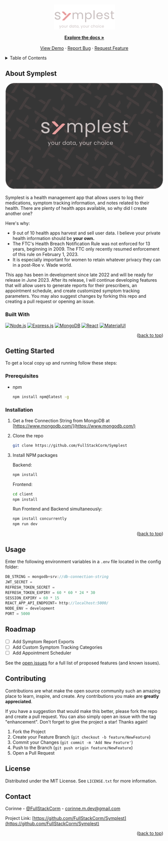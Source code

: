 <!-- Improved compatibility of back to top link: See: https://github.com/othneildrew/Best-README-Template/pull/73 -->
<a name="readme-top"></a>
<!--
*** Thanks for checking out the Best-README-Template. If you have a suggestion
*** that would make this better, please fork the repo and create a pull request
*** or simply open an issue with the tag "enhancement".
*** Don't forget to give the project a star!
*** Thanks again! Now go create something AMAZING! :D
-->



<!-- PROJECT SHIELDS -->
<!--
*** I'm using markdown "reference style" links for readability.
*** Reference links are enclosed in brackets [ ] instead of parentheses ( ).
*** See the bottom of this document for the declaration of the reference variables
*** for contributors-url, forks-url, etc. This is an optional, concise syntax you may use.
*** https://www.markdownguide.org/basic-syntax/#reference-style-links
-->


<!-- PROJECT LOGO -->
<br />
<div align="center">
  <a href="https://github.com/FullStackCorm/Symplest">
    <img src="client/src/images/symplest-YDYC.png" alt="Symplest Logo">
  </a>

  <p align="center">
    <a href="https://github.com/FullStackCorm/Symplest"><strong>Explore the docs »</strong></a>
    <br />
    <br />
    <a href="https://github.com/FullStackCorm/Symplest">View Demo</a>
    ·
    <a href="https://github.com/FullStackCorm/Symplest/issues">Report Bug</a>
    ·
    <a href="https://github.com/FullStackCorm/Symplest/issues">Request Feature</a>
  </p>
</div>



<!-- TABLE OF CONTENTS -->
<details>
  <summary>Table of Contents</summary>
  <ol>
    <li>
      <a href="#about-the-project">About Symplest</a>
      <ul>
        <li><a href="#built-with">Built With</a></li>
      </ul>
    </li>
    <li>
      <a href="#getting-started">Getting Started</a>
      <ul>
        <li><a href="#prerequisites">Prerequisites</a></li>
        <li><a href="#installation">Installation</a></li>
      </ul>
    </li>
    <li><a href="#usage">Usage</a></li>
    <li><a href="#roadmap">Roadmap</a></li>
    <li><a href="#contributing">Contributing</a></li>
    <li><a href="#license">License</a></li>
    <li><a href="#contact">Contact</a></li>
    <!-- <li><a href="#acknowledgments">Acknowledgments</a></li> -->
  </ol>
</details>



<!-- ABOUT SYMPLEST -->
## About Symplest

<div align="center">
  <img src="client/src/images/symplest-screenshot.png" alt="Symplest screenshot" />
</div>


Symplest is a health management app that allows users to log their medications, symptom tracking information, and notes related to their health. There are plenty of health apps available, so why did I create another one? 

Here's why:
* 9 out of 10 health apps harvest and sell user data. I believe your private health information should be **your own.**
* The FTC's Health Breach Notification Rule was not enforced for 13 years, beginning in 2009. The FTC only recently resumed enforcement of this rule on February 1, 2023.
* It is especially important for women to retain whatever privacy they can in a post-Roe v. Wade world.

This app has been in development since late 2022 and will be ready for release in June 2023. After its release, I will continue developing features that will allow users to generate reports for their prescribers, an appointment schedule, and create customized symptom tracking parameters. You may also suggest changes by forking this repo and creating a pull request or opening an issue.




### Built With

[![Node.js][Node.js]][Node-url] [![Express.js][Express.js]][Express-url] [![MongoDB][MongoDB]][MongoDB-url] [![React][React.js]][React-url] [![MaterialUI][MaterialUI]][MaterialUI-url]


<p align="right">(<a href="#readme-top">back to top</a>)</p>

<!-- GETTING STARTED -->
## Getting Started

To get a local copy up and running follow these steps:

### Prerequisites

* npm
  ```sh
  npm install npm@latest -g
  ```

### Installation

1. Get a free Connection String from MongoDB at [https://www.mongodb.com/](https://www.mongodb.com/)
2. Clone the repo
   ```sh
   git clone https://github.com/FullStackCorm/Symplest
   ```
3. Install NPM packages

    Backend:
   ```sh
   npm install
   ```
   
   Frontend:
   ```sh
   cd client
   npm install
   ```
   
   Run Frontend and Backend simultaneously:
   ```sh
   npm install concurrently
   npm run dev
   ```

<p align="right">(<a href="#readme-top">back to top</a>)</p>



<!-- USAGE EXAMPLES -->
## Usage

Enter the following environment variables in a `.env` file located in the config folder:
   ```js
   DB_STRING = mongodb+srv://db-connection-string
   JWT_SECRET = 
   REFRESH_TOKEN_SECRET =
   REFRESH_TOKEN_EXPIRY = 60 * 60 * 24 * 30
   SESSION_EXPIRY = 60 * 15
   REACT_APP_API_ENDPOINT= http://localhost:5000/
   NODE_ENV = development
   PORT = 5000
   ```




<!-- ROADMAP -->
## Roadmap

- [ ] Add Symptom Report Exports
- [ ] Add Custom Symptom Tracking Categories
- [ ] Add Appointment Scheduler

See the [open issues](https://github.com/othneildrew/Best-README-Template/issues) for a full list of proposed features (and known issues).




<!-- CONTRIBUTING -->
## Contributing

Contributions are what make the open source community such an amazing place to learn, inspire, and create. Any contributions you make are **greatly appreciated**.

If you have a suggestion that would make this better, please fork the repo and create a pull request. You can also simply open an issue with the tag "enhancement".
Don't forget to give the project a star! Thanks again!

1. Fork the Project
2. Create your Feature Branch (`git checkout -b feature/NewFeature`)
3. Commit your Changes (`git commit -m 'Add New Feature'`)
4. Push to the Branch (`git push origin feature/NewFeature`)
5. Open a Pull Request





<!-- LICENSE -->
## License

Distributed under the MIT License. See `LICENSE.txt` for more information.




<!-- CONTACT -->
## Contact

Corinne - [@FullStackCorm](https://twitter.com/FullStackCorm) - corinne.m.dev@gmail.com

Project Link: [https://github.com/FullStackCorm/Symplest](https://github.com/FullStackCorm/Symplest)




<!-- ACKNOWLEDGMENTS -->
<!-- ## Acknowledgments

Use this space to list resources you find helpful and would like to give credit to. I've included a few of my favorites to kick things off!

* [Choose an Open Source License](https://choosealicense.com)
* [GitHub Emoji Cheat Sheet](https://www.webpagefx.com/tools/emoji-cheat-sheet)
* [Malven's Flexbox Cheatsheet](https://flexbox.malven.co/)
* [Malven's Grid Cheatsheet](https://grid.malven.co/)
* [Img Shields](https://shields.io)
* [GitHub Pages](https://pages.github.com)
* [Font Awesome](https://fontawesome.com)
* [React Icons](https://react-icons.github.io/react-icons/search)
-->

<p align="right">(<a href="#readme-top">back to top</a>)</p>



<!-- MARKDOWN LINKS & IMAGES -->
<!-- https://www.markdownguide.org/basic-syntax/#reference-style-links -->
[contributors-shield]: https://img.shields.io/github/contributors/othneildrew/Best-README-Template.svg?style=for-the-badge
[contributors-url]: https://github.com/othneildrew/Best-README-Template/graphs/contributors
[forks-shield]: https://img.shields.io/github/forks/othneildrew/Best-README-Template.svg?style=for-the-badge
[forks-url]: https://github.com/othneildrew/Best-README-Template/network/members
[stars-shield]: https://img.shields.io/github/stars/othneildrew/Best-README-Template.svg?style=for-the-badge
[stars-url]: https://github.com/othneildrew/Best-README-Template/stargazers
[issues-shield]: https://img.shields.io/github/issues/othneildrew/Best-README-Template.svg?style=for-the-badge
[issues-url]: https://github.com/othneildrew/Best-README-Template/issues
[license-shield]: https://img.shields.io/github/license/othneildrew/Best-README-Template.svg?style=for-the-badge
[license-url]: https://github.com/othneildrew/Best-README-Template/blob/master/LICENSE.txt
[linkedin-shield]: https://img.shields.io/badge/-LinkedIn-black.svg?style=for-the-badge&logo=linkedin&colorB=555
[linkedin-url]: https://linkedin.com/in/othneildrew
[product-screenshot]: images/screenshot.png
[Next.js]: https://img.shields.io/badge/next.js-000000?style=for-the-badge&logo=nextdotjs&logoColor=white
[Next-url]: https://nextjs.org/
[React.js]: https://img.shields.io/badge/React-20232A?style=for-the-badge&logo=react&logoColor=61DAFB
[React-url]: https://reactjs.org/
[Vue.js]: https://img.shields.io/badge/Vue.js-35495E?style=for-the-badge&logo=vuedotjs&logoColor=4FC08D
[Vue-url]: https://vuejs.org/
[Angular.io]: https://img.shields.io/badge/Angular-DD0031?style=for-the-badge&logo=angular&logoColor=white
[Angular-url]: https://angular.io/
[Svelte.dev]: https://img.shields.io/badge/Svelte-4A4A55?style=for-the-badge&logo=svelte&logoColor=FF3E00
[Svelte-url]: https://svelte.dev/
[Laravel.com]: https://img.shields.io/badge/Laravel-FF2D20?style=for-the-badge&logo=laravel&logoColor=white
[Laravel-url]: https://laravel.com
[Bootstrap.com]: https://img.shields.io/badge/Bootstrap-563D7C?style=for-the-badge&logo=bootstrap&logoColor=white
[Bootstrap-url]: https://getbootstrap.com
[JQuery.com]: https://img.shields.io/badge/jQuery-0769AD?style=for-the-badge&logo=jquery&logoColor=white
[JQuery-url]: https://jquery.com

[MongoDB]: https://img.shields.io/badge/MongoDB-%234ea94b.svg?style=for-the-badge&logo=mongodb&logoColor=white
[MongoDB-url]: https://www.mongodb.com/
[MaterialUI]: https://img.shields.io/badge/Material%20UI-006cda.svg?style=for-the-badge&logo=mui&logoColor=white
[MaterialUI-url]: https://mui.com/
[Node.js]: https://img.shields.io/badge/node.js-6DA55F?style=for-the-badge&logo=node.js&logoColor=white
[Node-url]: https://nodejs.org/en
[Express.js]: https://img.shields.io/badge/express.js-%23404d59.svg?style=for-the-badge&logo=express&logoColor=%2361DAFB
[Express-url]: https://expressjs.com/

